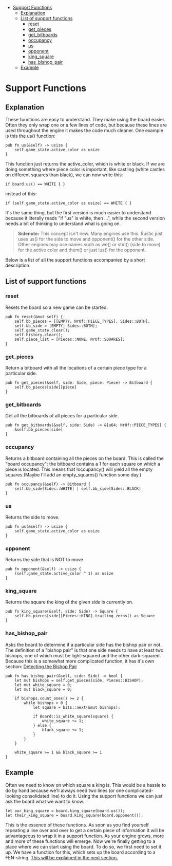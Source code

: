 
<!-- @import "[TOC]" {cmd="toc" depthFrom=1 depthTo=6 orderedList=false} -->

<!-- code_chunk_output -->

- [Support Functions](#support-functions)
  - [Explanation](#explanation)
  - [List of support functions](#list-of-support-functions)
    - [reset](#reset)
    - [get_pieces](#get_pieces)
    - [get_bitboards](#get_bitboards)
    - [occupancy](#occupancy)
    - [us](#us)
    - [opponent](#opponent)
    - [king_square](#king_square)
    - [has_bishop_pair](#has_bishop_pair)
  - [Example](#example)

<!-- /code_chunk_output -->

# Support Functions

## Explanation

These functions are easy to understand. They make using the board easier.
Often they only wrap one or a few lines of code, but because these lines
are used throughout the engine it makes the code much cleaner. One example
is this the us() function:

```rust,ignore
pub fn us(&self) -> usize {
    self.game_state.active_color as usize
}
```

This function just returns the active_color, which is white or black. If we
are doing something where piece color is important, like castling (white
castles on different squares than black), we can now write this:

```rust,ignore
if board.us() == WHITE { }
```

instead of this:

```rust,ignore
if (self.game_state.active_color as usize) == WHITE { }
```

It's the same thing, but the first version is much easier to understand
because it literally reads "if "us" is white, then ...", while the second
version needs a bit of thinking to understand what is going on.

>__Sidenote:__ This concept isn't new. Many engines use this. Rustic just
>uses us() for the side to move and opponent() for the other side. Other
>engines may use names such as we() or stm() (side to move) for the active
>color and them() or just !us() for the opponent.

Below is a list of all the support functions accompanied by a short
description.

## List of support functions

### reset

Resets the board so a new game can be started.

```rust,ignore
pub fn reset(&mut self) {
    self.bb_pieces = [[EMPTY; NrOf::PIECE_TYPES]; Sides::BOTH];
    self.bb_side = [EMPTY; Sides::BOTH];
    self.game_state.clear();
    self.history.clear();
    self.piece_list = [Pieces::NONE; NrOf::SQUARES];
}
```

### get_pieces

Return a bitboard with all the locations of a certain piece type for a
particular side.

```rust,ignore
pub fn get_pieces(&self, side: Side, piece: Piece) -> Bitboard {
    self.bb_pieces[side][piece]
}
```

### get_bitboards

Get all the bitboards of all pieces for a particular side.

```rust,ignore
pub fn get_bitboards(&self, side: Side) -> &[u64; NrOf::PIECE_TYPES] {
    &self.bb_pieces[side]
}
```

### occupancy

Returns a bitboard containing all the pieces on the board. This is called
the "board occupancy": the bitboard contains a 1 for each square on which a
piece is located. This means that !occupancy() will yield all the empty
squares.(Maybe I'll add an empty_squares() function some day.)

```rust,ignore
pub fn occupancy(&self) -> Bitboard {
    self.bb_side[Sides::WHITE] | self.bb_side[Sides::BLACK]
}
```

### us

Returns the side to move.

```rust,ignore
pub fn us(&self) -> usize {
    self.game_state.active_color as usize
}
```

### opponent

Returns the side that is NOT to move.

```rust,ignore
pub fn opponent(&self) -> usize {
    (self.game_state.active_color ^ 1) as usize
}
```

### king_square

Returns the square the king of the given side is currently on.

```rust,ignore
pub fn king_square(&self, side: Side) -> Square {
    self.bb_pieces[side][Pieces::KING].trailing_zeros() as Square
}
```

### has_bishop_pair

Asks the board to determine if a particular side has the bishop pair or
not. The definition of a "bishop pair" is that one side needs to have at
least two bishops, one of which must be light-squared and the other
dark-squared. Because this is a somewhat more complicated function, it has
it's own section: [Detecting the Bishop Pair](./detecting_bishop_pair.md)

```rust,ignore
pub fn has_bishop_pair(&self, side: Side) -> bool {
    let mut bishops = self.get_pieces(side, Pieces::BISHOP);
    let mut white_square = 0;
    let mut black_square = 0;

    if bishops.count_ones() >= 2 {
        while bishops > 0 {
            let square = bits::next(&mut bishops);

            if Board::is_white_square(square) {
                white_square += 1;
            } else {
                black_square += 1;
            }
        }
    }

    white_square >= 1 && black_square >= 1
}
```

## Example

Often we need to know on which square a king is. This would be a hassle to
do by hand because we'll always need two lines (or one complicated-looking
consolidated line) to do it. Using the support functions we can just ask
the board what we want to know:

```rust,ignore
let our_king_square = board.king_square(board.us());
let their_king_square = board.king_square(board.opponent());
```

This is the essence of these functions. As soon as you find yourself
repeating a line over and over to get a certain piece of information it
will be advantageous to wrap it in a support function. As your engine
grows, more and more of these functions will emerge. Now we're finally
getting to a place where we can start using the board. To do so, we first
need to set it up. We have a function for this, which sets up the board
according to a FEN-string. [This will be explained in the next
section.](./handling_fen_strings.md)
